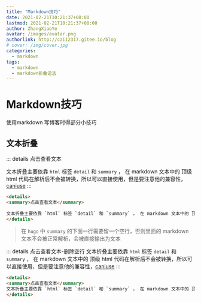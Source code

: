 ```yaml
---
title: "Markdown技巧"
date: 2021-02-21T10:21:37+08:00
lastmod: 2021-02-21T10:21:37+08:00
author: ZhangXiaoYe
avatar: /images/avatar.png
authorlink: http://cai12317.gitee.io/blog
# cover: /img/cover.jpg
categories:
  - markdown
tags:
  - markdown
  - markdown折叠语法
---
```

  
# Markdown技巧

使用markdown 写博客时得部分小技巧

<!--more-->

## 文本折叠

::: details 点击查看文本

文本折叠主要依靠 `html` 标签 `detail` 和 `summary` ， 在 markdown 文本中的 顶级 html 代码在解析后不会被转换，所以可以直接使用，但是要注意他的兼容性，[caniuse](https://caniuse.com/details)
:::

``` html
<details>
<summary>点击查看文本</summary>
  
文本折叠主要依靠 `html` 标签 `detail` 和 `summary` ， 在 markdown 文本中的 顶级 html 代码在解析后不会被转换，所以可以直接使用，但是要注意他的兼容性，[caniuse](https://caniuse.com/details)
</details>
```

> 在 `hugo` 中 `summary` 的下面一行需要留一个空行，否则里面的 markdown 文本不会被正常解析，会被直接输出为文本

::: details 点击查看文本-删除空行
  文本折叠主要依靠 `html` 标签 `detail` 和 `summary` ， 在 markdown 文本中的 顶级 html 代码在解析后不会被转换，所以可以直接使用，但是要注意他的兼容性，[caniuse](https://caniuse.com/details)
:::


``` html
<details>
<summary>点击查看文本</summary>
文本折叠主要依靠 `html` 标签 `detail` 和 `summary` ， 在 markdown 文本中的 顶级 html 代码在解析后不会被转换，所以可以直接使用，但是要注意他的兼容性，[caniuse](https://caniuse.com/details)
</details>
```

